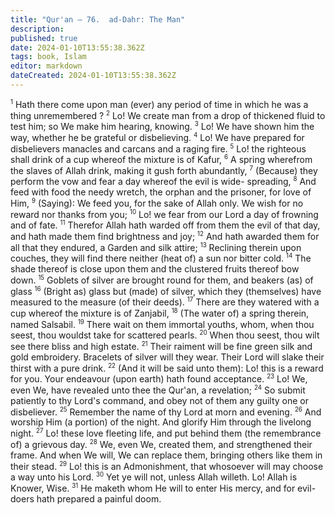 ```yaml
---
title: "Qur'an — 76.  ad-Dahr: The Man"
description: 
published: true
date: 2024-01-10T13:55:38.362Z
tags: book, Islam
editor: markdown
dateCreated: 2024-01-10T13:55:38.362Z
---
```




<span id="v1"><sup><small>1</small></sup></span>  Hath there come upon man (ever) any period of time in which he was a thing unremembered ?
<span id="v2"><sup><small>2</small></sup></span>  Lo! We create man from a drop of thickened fluid to test him; so We make him hearing, knowing.
<span id="v3"><sup><small>3</small></sup></span>  Lo! We have shown him the way, whether he be grateful or disbelieving.
<span id="v4"><sup><small>4</small></sup></span>  Lo! We have prepared for disbelievers manacles and carcans and a raging fire.
<span id="v5"><sup><small>5</small></sup></span>  Lo! the righteous shall drink of a cup whereof the mixture is of Kafur,
<span id="v6"><sup><small>6</small></sup></span>  A spring wherefrom the slaves of Allah drink, making it gush forth abundantly,
<span id="v7"><sup><small>7</small></sup></span>  (Because) they perform the vow and fear a day whereof the evil is wide- spreading,
<span id="v8"><sup><small>8</small></sup></span>  And feed with food the needy wretch, the orphan and the prisoner, for love of Him,
<span id="v9"><sup><small>9</small></sup></span>  (Saying): We feed you, for the sake of Allah only. We wish for no reward nor thanks from you;
<span id="v10"><sup><small>10</small></sup></span>  Lo! we fear from our Lord a day of frowning and of fate.
<span id="v11"><sup><small>11</small></sup></span>  Therefor Allah hath warded off from them the evil of that day, and hath made them find brightness and joy;
<span id="v12"><sup><small>12</small></sup></span>  And hath awarded them for all that they endured, a Garden and silk attire;
<span id="v13"><sup><small>13</small></sup></span>  Reclining therein upon couches, they will find there neither (heat of) a sun nor bitter cold.
<span id="v14"><sup><small>14</small></sup></span>  The shade thereof is close upon them and the clustered fruits thereof bow down.
<span id="v15"><sup><small>15</small></sup></span>  Goblets of silver are brought round for them, and beakers (as) of glass
<span id="v16"><sup><small>16</small></sup></span>  (Bright as) glass but (made) of silver, which they (themselves) have measured to the measure (of their deeds).
<span id="v17"><sup><small>17</small></sup></span>  There are they watered with a cup whereof the mixture is of Zanjabil,
<span id="v18"><sup><small>18</small></sup></span>  (The water of) a spring therein, named Salsabil.
<span id="v19"><sup><small>19</small></sup></span>  There wait on them immortal youths, whom, when thou seest, thou wouldst take for scattered pearls.
<span id="v20"><sup><small>20</small></sup></span>  When thou seest, thou wilt see there bliss and high estate.
<span id="v21"><sup><small>21</small></sup></span>  Their raiment will be fine green silk and gold embroidery. Bracelets of silver will they wear. Their Lord will slake their thirst with a pure drink.
<span id="v22"><sup><small>22</small></sup></span>  (And it will be said unto them): Lo! this is a reward for you. Your endeavour (upon earth) hath found acceptance.
<span id="v23"><sup><small>23</small></sup></span>  Lo! We, even We, have revealed unto thee the Qur'an, a revelation;
<span id="v24"><sup><small>24</small></sup></span>  So submit patiently to thy Lord's command, and obey not of them any guilty one or disbeliever.
<span id="v25"><sup><small>25</small></sup></span>  Remember the name of thy Lord at morn and evening.
<span id="v26"><sup><small>26</small></sup></span>  And worship Him (a portion) of the night. And glorify Him through the livelong night.
<span id="v27"><sup><small>27</small></sup></span>  Lo! these love fleeting life, and put behind them (the remembrance of) a grievous day.
<span id="v28"><sup><small>28</small></sup></span>  We, even We, created them, and strengthened their frame. And when We will, We can replace them, bringing others like them in their stead.
<span id="v29"><sup><small>29</small></sup></span>  Lo! this is an Admonishment, that whosoever will may choose a way unto his Lord.
<span id="v30"><sup><small>30</small></sup></span>  Yet ye will not, unless Allah willeth. Lo! Allah is Knower, Wise.
<span id="v31"><sup><small>31</small></sup></span>  He maketh whom He will to enter His mercy, and for evil-doers hath prepared a painful doom.